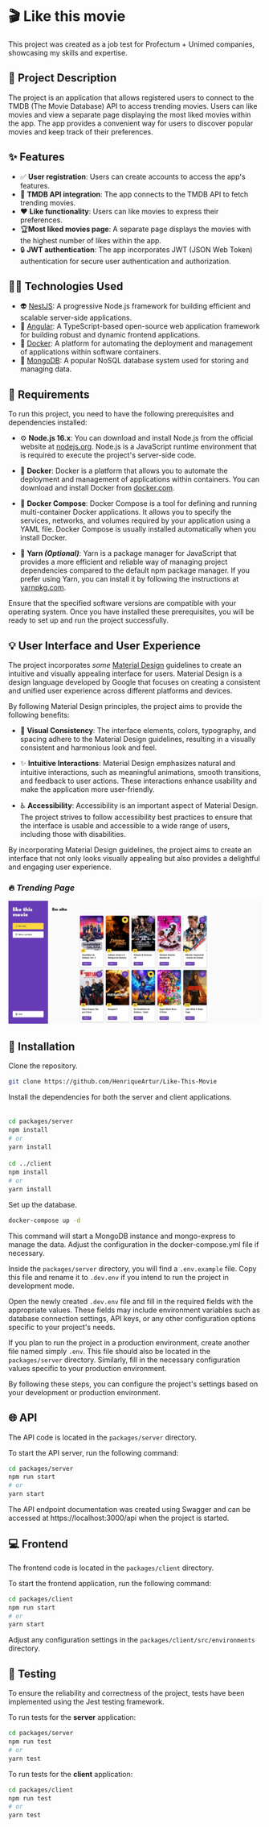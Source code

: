 # 🎬 Like this movie

This project was created as a job test for Profectum + Unimed companies, showcasing my skills and expertise.

## 📝 Project Description

The project is an application that allows registered users to connect to the TMDB (The Movie Database) API to access trending movies. Users can like movies and view a separate page displaying the most liked movies within the app. The app provides a convenient way for users to discover popular movies and keep track of their preferences.

## ✨ Features

- ✅ **User registration**: Users can create accounts to access the app's features.
- 🎥 **TMDB API integration**: The app connects to the TMDB API to fetch trending movies.
- ❤️ **Like functionality**: Users can like movies to express their preferences.
- 🏆**Most liked movies page**: A separate page displays the movies with the highest number of likes within the app.
- 🔒 **JWT authentication**: The app incorporates JWT (JSON Web Token) authentication for secure user authentication and authorization. 

## 👩‍💻 Technologies Used

- 👽 [NestJS](https://nestjs.com/https://nestjs.com/): A progressive Node.js framework for building efficient and scalable server-side applications.
- 🔷 [Angular](https://angular.io/): A TypeScript-based open-source web application framework for building robust and dynamic frontend applications.
- 🐳 [Docker](https://www.docker.com/): A platform for automating the deployment and management of applications within software containers.
- 🍃 [MongoDB](https://www.mongodb.com/): A popular NoSQL database system used for storing and managing data.

## 🔧 Requirements

To run this project, you need to have the following prerequisites and dependencies installed:

- ⚙️ **Node.js 16.x**: You can download and install Node.js from the official website at [nodejs.org](nodejs.org). Node.js is a JavaScript runtime environment that is required to execute the project's server-side code.

- 🐳 **Docker**: Docker is a platform that allows you to automate the deployment and management of applications within containers. You can download and install Docker from [docker.com](docker.com).

- 🐳 **Docker Compose**: Docker Compose is a tool for defining and running multi-container Docker applications. It allows you to specify the services, networks, and volumes required by your application using a YAML file. Docker Compose is usually installed automatically when you install Docker.

- 🧶 **Yarn _(Optional)_**: Yarn is a package manager for JavaScript that provides a more efficient and reliable way of managing project dependencies compared to the default npm package manager. If you prefer using Yarn, you can install it by following the instructions at [yarnpkg.com](yarnpkg.com).

Ensure that the specified software versions are compatible with your operating system. Once you have installed these prerequisites, you will be ready to set up and run the project successfully.

## 💡 User Interface and User Experience

The project incorporates _some_ [Material Design](https://m3.material.io/) guidelines to create an intuitive and visually appealing interface for users. Material Design is a design language developed by Google that focuses on creating a consistent and unified user experience across different platforms and devices.

By following Material Design principles, the project aims to provide the following benefits:

- 🌈 **Visual Consistency**: The interface elements, colors, typography, and spacing adhere to the Material Design guidelines, resulting in a visually consistent and harmonious look and feel.

- ✨ **Intuitive Interactions**: Material Design emphasizes natural and intuitive interactions, such as meaningful animations, smooth transitions, and feedback to user actions. These interactions enhance usability and make the application more user-friendly.

- ♿ **Accessibility**: Accessibility is an important aspect of Material Design. The project strives to follow accessibility best practices to ensure that the interface is usable and accessible to a wide range of users, including those with disabilities.

By incorporating Material Design guidelines, the project aims to create an interface that not only looks visually appealing but also provides a delightful and engaging user experience.

### 🔥 _Trending Page_
![trending page](images/trending.jpg)

## 🚀 Installation

Clone the repository.
```bash
git clone https://github.com/HenriqueArtur/Like-This-Movie
```

Install the dependencies for both the server and client applications.

```bash

cd packages/server
npm install
# or
yarn install

cd ../client
npm install
# or
yarn install
```

Set up the database.

```bash
docker-compose up -d
```

This command will start a MongoDB instance and mongo-express to manage the data. Adjust the configuration in the docker-compose.yml file if necessary.

Inside the `packages/server` directory, you will find a `.env.example` file. Copy this file and rename it to `.dev.env` if you intend to run the project in development mode.

Open the newly created `.dev.env` file and fill in the required fields with the appropriate values. These fields may include environment variables such as database connection settings, API keys, or any other configuration options specific to your project's needs.

If you plan to run the project in a production environment, create another file named simply `.env`. This file should also be located in the `packages/server` directory. Similarly, fill in the necessary configuration values specific to your production environment.

By following these steps, you can configure the project's settings based on your development or production environment.

## 🌐 API

The API code is located in the `packages/server` directory.

To start the API server, run the following command:

```bash
cd packages/server
npm run start
# or
yarn start
```

The API endpoint documentation was created using Swagger and can be accessed at https://localhost:3000/api when the project is started.

## 💻 Frontend

The frontend code is located in the `packages/client` directory.

To start the frontend application, run the following command:

```bash
cd packages/client
npm run start
# or
yarn start
```

Adjust any configuration settings in the `packages/client/src/environments` directory.

## 🧪 Testing

To ensure the reliability and correctness of the project, tests have been implemented using the Jest testing framework.

To run tests for the **server** application:

```bash
cd packages/server
npm run test
# or
yarn test
```

To run tests for the **client** application:

```bash
cd packages/client
npm run test
# or
yarn test
```